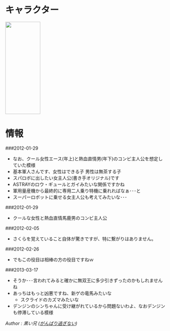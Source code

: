 キャラクター
======================================================================================

<a href="https://picasaweb.google.com/lh/photo/N9qEcEI5DGrFh68o_O9zBD0EiPamI-phV_d6nURRrt8?feat=embedwebsite"><img src="https://lh6.googleusercontent.com/-rlpMp8XSflk/UTdCk1FHs1I/AAAAAAAAAac/MRrq9QTaZxA/s288/%255Buser1-2%255D--------.png" height="288" width="109" alt=""></a>



情報
======================================================================================

###2012-01-29

* なお、クール女性エース(年上)と熱血直情男(年下)のコンビ主人公を想定していた模様
* 基本軍人さんです、女性はできる子 男性は無茶する子
* スパロボに出したい女主人公(書き手オリジナル)です
* ASTRAYのロウ・ギュールとガイみたいな関係ですかね
* 軍用量産機から最終的に専用二人乗り特機に乗れればなぁ･･･と
* スーパーロボットに乗せる女主人公も考えてみたいな･･･

###2012-01-29

* クールな女性と熱血直情馬鹿男のコンビ主人公

###2012-02-05

* さくらを覚えていること自体が驚きですが、特に繋がりはありません。

###2012-02-26

* でもこの役目は相棒の方の役目ですねｗ

###2013-03-17

* そうか･･･言われてみると確かに無双王に多少引きずったのかもしれませんね
* あっちはもっと凶悪ですね、新ゲの竜馬みたいな
	* スクライドのカズマみたいな
* デンジンのシンちゃんに受け継がれているから問題ないわよ、なおデンジンも停滞している模様



<footer id="ARTICLEFOOTER">
<address>
Author : 黒い兄
(<a href="http://homepage2.nifty.com/blackbros/" rel="nofollow">がんばり過ぎない</a>)
</address>
</footer>